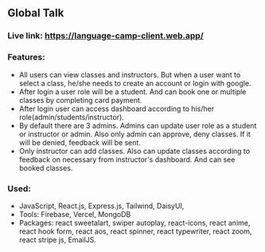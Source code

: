 
## Global Talk

### Live link: https://language-camp-client.web.app/


### Features:
* All users can view classes and instructors. But when a user want to select a class, he/she needs to create an account or login with google.
* After login a user role will be a student. And can book one or multiple classes by completing card payment.
* After login user can access dashboard according to his/her role(admin/students/instructor).
* By default there are 3 admins. Admins can update user role as a student or instructor or admin. Also only admin can approve, deny classes. If it will be denied, feedback will be sent. 
* Only instructor can add classes. Also can update classes according to feedback on necessary from instructor's dashboard. And can see booked classes.

### Used:
* JavaScript, React.js, Express.js, Tailwind, DaisyUI, 
* Tools: Firebase, Vercel, MongoDB 
* Packages: react sweetalart, swiper autoplay, react-icons, react anime, react hook form, react aos, react spinner, react typewriter, react zoom, react stripe js, EmailJS.
